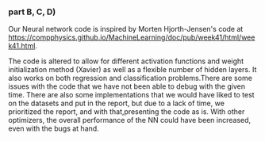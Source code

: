 ### part B, C, D) ####

Our Neural network code is inspired by Morten Hjorth-Jensen's code at https://compphysics.github.io/MachineLearning/doc/pub/week41/html/week41.html.

The code is altered to allow for different activation functions and weight initialization method (Xavier) as well as a flexible number of hidden layers.
It also works on both regression and classification problems.There are some issues with the code that we have not been able to debug with the given time. There are also some implementations that we would have liked to test on the datasets and put in the report, but due to a lack of time, we prioritized the report, and with that,presenting the code as is. With other optimizers, the overall performance of the NN could have been increased, even with the bugs at hand.  

